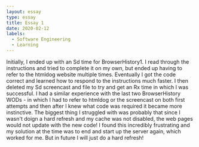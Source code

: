 ```yaml
---
layout: essay
type: essay
title: Essay 1
date: 2020-02-12
labels:
  - Software Engineering
  - Learning
---
```


Initially, I ended up with an Sd time for BrowserHistory1. I read through the instructions and tried to complete it on my own, but ended up having to refer to the htmldog website multiple times. Eventually I got the code correct and learned how to respond to the instructions much faster. I then deleted my Sd screencast and file to try and get an Rx time in which I was successful. I had a similar experience with the last two BrowserHistory WODs - in which I had to refer to htmldog or the screencast on both first attempts and then after I knew what code was required it became more instinctive. The biggest thing I struggled with was probably that since I wasn't doign a hard refresh and my cache was not disabled, the web pages would not update with the new code! I found this incredibly frustrating and my solution at the time was to end and start up the server again, which worked for me. But in future I will just do a hard refresh! 

